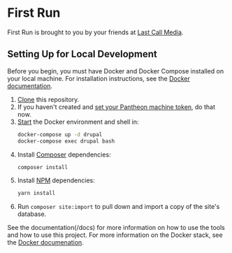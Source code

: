 First Run
========================

First Run is brought to you by your friends at [Last Call Media](https://www.lastcallmedia.com).

Setting Up for Local Development
--------------------------------
Before you begin, you must have Docker and Docker Compose installed on your local machine.  For installation instructions, see the [Docker documentation](/docs/tools/docker.md).

1. [Clone](https://help.github.com/articles/cloning-a-repository/) this repository.
2. If you haven't created and [set your Pantheon machine token](/docs/recipes/setting-machine-token.md), do that now.
3. [Start](/docs/tools/docker.md#Running) the Docker environment and shell in:
    ```bash
    docker-compose up -d drupal
    docker-compose exec drupal bash
    ```
3. Install [Composer](/docs/tools/composer.md#Running) dependencies:
    ```bash
    composer install
    ```
4. Install [NPM](/docs/tools/npm.md#Running) dependencies:
    ```bash
    yarn install
    ```
5. Run `composer site:import` to pull down and import a copy of the site's database.

See the documentation(/docs) for more information on how to use the tools and how to use this project. For more information on the Docker stack, see the [Docker documenation](/docs/tools/docker.md).
